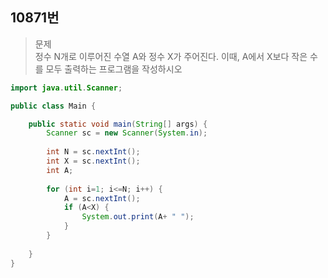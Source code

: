 ## 10871번
>문제   
>정수 N개로 이루어진 수열 A와 정수 X가 주어진다. 이때, A에서 X보다 작은 수를 모두 출력하는 프로그램을 작성하시오   
```java
import java.util.Scanner;

public class Main {

	public static void main(String[] args) {
		Scanner sc = new Scanner(System.in);
		
		int N = sc.nextInt();
		int X = sc.nextInt();
		int A;
		
		for (int i=1; i<=N; i++) {
			A = sc.nextInt();
			if (A<X) {
				System.out.print(A+ " ");
			}
		}
		
	}
}
```
